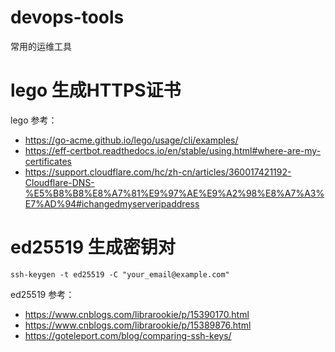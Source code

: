 # devops-tools
常用的运维工具


# lego 生成HTTPS证书
lego 参考：
 - https://go-acme.github.io/lego/usage/cli/examples/
 - https://eff-certbot.readthedocs.io/en/stable/using.html#where-are-my-certificates
 - https://support.cloudflare.com/hc/zh-cn/articles/360017421192-Cloudflare-DNS-%E5%B8%B8%E8%A7%81%E9%97%AE%E9%A2%98%E8%A7%A3%E7%AD%94#ichangedmyserveripaddress


# ed25519  生成密钥对
``` ssh-keygen -t ed25519 -C "your_email@example.com" ```


ed25519 参考：
- https://www.cnblogs.com/librarookie/p/15390170.html
- https://www.cnblogs.com/librarookie/p/15389876.html
- https://goteleport.com/blog/comparing-ssh-keys/